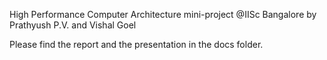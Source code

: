 High Performance Computer Architecture mini-project @IISc Bangalore by Prathyush P.V. and Vishal Goel

Please find the report and the presentation in the docs folder.